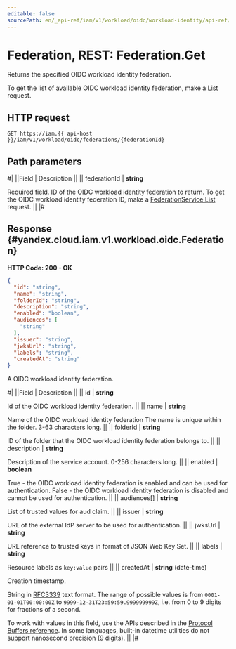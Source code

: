 ```yaml
---
editable: false
sourcePath: en/_api-ref/iam/v1/workload/oidc/workload-identity/api-ref/Federation/get.md
---
```


# Federation, REST: Federation.Get

Returns the specified OIDC workload identity federation.

To get the list of available OIDC workload identity federation, make a [List](/docs/iam/workload-identity/api-ref/Federation/list#List) request.

## HTTP request

```
GET https://iam.{{ api-host }}/iam/v1/workload/oidc/federations/{federationId}
```

## Path parameters

#|
||Field | Description ||
|| federationId | **string**

Required field. ID of the OIDC workload identity federation to return.
To get the OIDC workload identity federation ID, make a [FederationService.List](/docs/iam/workload-identity/api-ref/Federation/list#List) request. ||
|#

## Response {#yandex.cloud.iam.v1.workload.oidc.Federation}

**HTTP Code: 200 - OK**

```json
{
  "id": "string",
  "name": "string",
  "folderId": "string",
  "description": "string",
  "enabled": "boolean",
  "audiences": [
    "string"
  ],
  "issuer": "string",
  "jwksUrl": "string",
  "labels": "string",
  "createdAt": "string"
}
```

A OIDC workload identity federation.

#|
||Field | Description ||
|| id | **string**

Id of the OIDC workload identity federation. ||
|| name | **string**

Name of the OIDC workload identity federation
The name is unique within the folder. 3-63 characters long. ||
|| folderId | **string**

ID of the folder that the OIDC workload identity federation belongs to. ||
|| description | **string**

Description of the service account. 0-256 characters long. ||
|| enabled | **boolean**

True - the OIDC workload identity federation is enabled and can be used for authentication.
False - the OIDC workload identity federation is disabled and cannot be used for authentication. ||
|| audiences[] | **string**

List of trusted values for aud claim. ||
|| issuer | **string**

URL of the external IdP server to be used for authentication. ||
|| jwksUrl | **string**

URL reference to trusted keys in format of JSON Web Key Set. ||
|| labels | **string**

Resource labels as `` key:value `` pairs ||
|| createdAt | **string** (date-time)

Creation timestamp.

String in [RFC3339](https://www.ietf.org/rfc/rfc3339.txt) text format. The range of possible values is from
`0001-01-01T00:00:00Z` to `9999-12-31T23:59:59.999999999Z`, i.e. from 0 to 9 digits for fractions of a second.

To work with values in this field, use the APIs described in the
[Protocol Buffers reference](https://developers.google.com/protocol-buffers/docs/reference/overview).
In some languages, built-in datetime utilities do not support nanosecond precision (9 digits). ||
|#